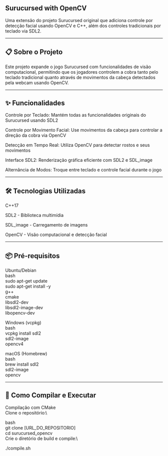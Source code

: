 ## Surucursed with OpenCV

Uma extensão do projeto Surucursed original que adiciona controle por detecção facial usando OpenCV e C++, além dos controles tradicionais por teclado via SDL2.
 
--- 

## 📋 Sobre o Projeto
Este projeto expande o jogo Surucursed com funcionalidades de visão computacional, permitindo que os jogadores controlem a cobra tanto pelo teclado tradicional quanto através de movimentos da cabeça detectados pela webcam usando OpenCV.

---

## ✨ Funcionalidades
Controle por Teclado: Mantém todas as funcionalidades originais do Surucursed usando SDL2

Controle por Movimento Facial: Use movimentos da cabeça para controlar a direção da cobra via OpenCV

Detecção em Tempo Real: Utiliza OpenCV para detectar rostos e seus movimentos

Interface SDL2: Renderização gráfica eficiente com SDL2 e SDL_image

Alternância de Modos: Troque entre teclado e controle facial durante o jogo

---

## 🛠️ Tecnologias Utilizadas
C++17

SDL2 - Biblioteca multimídia

SDL_image - Carregamento de imagens

OpenCV - Visão computacional e detecção facial

--- 

## 📦 Pré-requisitos
Ubuntu/Debian\
bash\
sudo apt-get update\
sudo apt-get install -y \
    g++ \
    cmake \
    libsdl2-dev \
    libsdl2-image-dev \
    libopencv-dev


Windows (vcpkg)\
bash\
vcpkg install sdl2\
sdl2-image \
opencv4

macOS (Homebrew)\
bash\
brew install sdl2 \
sdl2-image \
opencv

---

## 🚀 Como Compilar e Executar
Compilação com CMake\
Clone o repositório:\

bash\
git clone [URL_DO_REPOSITORIO]\
cd surucursed_opencv\
Crie o diretório de build e compile:\

./compile.sh
